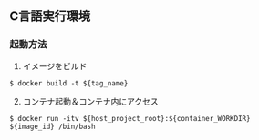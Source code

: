 ## C言語実行環境

### 起動方法
1. イメージをビルド
```
$ docker build -t ${tag_name}
```
2. コンテナ起動＆コンテナ内にアクセス
```
$ docker run -itv ${host_project_root}:${container_WORKDIR} ${image_id} /bin/bash
```

